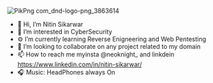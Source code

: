![PikPng com_dnd-logo-png_3863614](https://github.com/hoaxter/hoaxter/assets/141468297/54add18b-f6fd-48ad-ade7-cb50087167a5)

- 👋 Hi, I’m Nitin Sikarwar
- 👀 I’m interested in CyberSecurity 
- ⚙️ I’m currently learning Reverse Enigneering and Web Pentesting
- 🔗 I’m looking to collaborate on any project related to my domain
- 📫 How to reach me myinsta @neoknight_ and linkdein https://www.linkedin.com/in/nitin-sikarwar/
- 🎧 Music: HeadPhones always On

<!---
hoaxter/hoaxter is a ✨ special ✨ repository because its `README.md` (this file) appears on your GitHub profile.
You can click the Preview link to take a look at your changes.
--->
